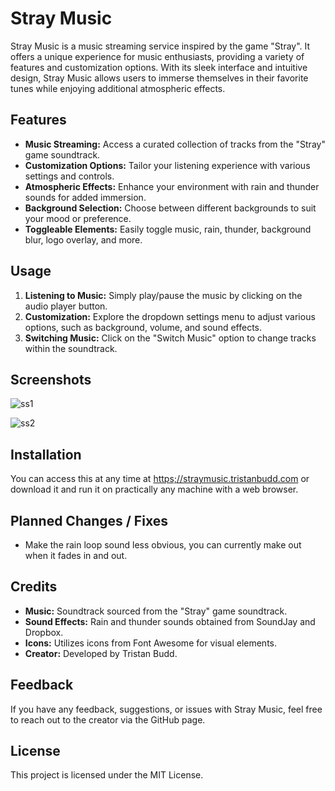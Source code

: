 # Stray Music

Stray Music is a music streaming service inspired by the game "Stray". It offers a unique experience for music enthusiasts, providing a variety of features and customization options. With its sleek interface and intuitive design, Stray Music allows users to immerse themselves in their favorite tunes while enjoying additional atmospheric effects.

## Features

- **Music Streaming:** Access a curated collection of tracks from the "Stray" game soundtrack.
- **Customization Options:** Tailor your listening experience with various settings and controls.
- **Atmospheric Effects:** Enhance your environment with rain and thunder sounds for added immersion.
- **Background Selection:** Choose between different backgrounds to suit your mood or preference.
- **Toggleable Elements:** Easily toggle music, rain, thunder, background blur, logo overlay, and more.

## Usage

1. **Listening to Music:** Simply play/pause the music by clicking on the audio player button.
2. **Customization:** Explore the dropdown settings menu to adjust various options, such as background, volume, and sound effects.
3. **Switching Music:** Click on the "Switch Music" option to change tracks within the soundtrack.

## Screenshots

![ss1](https://github.com/tristanbudd/straymusic/assets/69469233/8c42b68b-d58c-4b7c-acd5-41b29b308ef0)

![ss2](https://github.com/tristanbudd/straymusic/assets/69469233/84e5604d-89b3-4227-b337-0a8bcdd3e02e)

## Installation

You can access this at any time at [https;//straymusic.tristanbudd.com](https://straymusic.tristanbudd.com)
or download it and run it on practically any machine with a web browser.

## Planned Changes / Fixes

- Make the rain loop sound less obvious, you can currently make out when it fades in and out.

## Credits

- **Music:** Soundtrack sourced from the "Stray" game soundtrack.
- **Sound Effects:** Rain and thunder sounds obtained from SoundJay and Dropbox.
- **Icons:** Utilizes icons from Font Awesome for visual elements.
- **Creator:** Developed by Tristan Budd.

## Feedback

If you have any feedback, suggestions, or issues with Stray Music, feel free to reach out to the creator via the GitHub page.

## License

This project is licensed under the MIT License.
